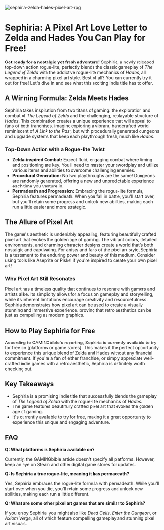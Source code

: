 ![sephiria-zelda-hades-pixel-art-rpg](https://images.pexels.com/photos/18920008/pexels-photo-18920008.jpeg?auto=compress&cs=tinysrgb&fit=crop&h=627&w=1200)

# Sephiria: A Pixel Art Love Letter to Zelda and Hades You Can Play for Free!

**Get ready for a nostalgic yet fresh adventure!** Sephiria, a newly released top-down action rogue-lite, perfectly blends the classic gameplay of *The Legend of Zelda* with the addictive rogue-lite mechanics of *Hades*, all wrapped in a charming pixel art style. Best of all? You can currently try it out for free! Let's dive in and see what this exciting indie title has to offer.

## A Winning Formula: Zelda Meets Hades

Sephiria takes inspiration from two titans of gaming: the exploration and combat of *The Legend of Zelda* and the challenging, replayable structure of *Hades*. This combination creates a unique experience that will appeal to fans of both franchises. Imagine exploring a vibrant, handcrafted world reminiscent of *A Link to the Past*, but with procedurally generated dungeons and upgrade systems that keep each playthrough fresh, much like *Hades*.

### Top-Down Action with a Rogue-lite Twist

*   **Zelda-inspired Combat:** Expect fluid, engaging combat where timing and positioning are key. You'll need to master your swordplay and utilize various items and abilities to overcome challenging enemies.
*   **Procedural Generation:** No two playthroughs are the same! Dungeons are randomly generated, offering a new and unpredictable experience each time you venture in.
*   **Permadeath and Progression:** Embracing the rogue-lite formula, Sephiria features permadeath. When you fall in battle, you'll start over, but you'll retain some progress and unlock new abilities, making each run a little easier and more strategic.

## The Allure of Pixel Art

The game's aesthetic is undeniably appealing, featuring beautifully crafted pixel art that evokes the golden age of gaming. The vibrant colors, detailed environments, and charming character designs create a world that's both nostalgic and captivating. For artists and fans of the pixel art style, Sephiria is a testament to the enduring power and beauty of this medium. Consider using tools like Aseprite or Piskel if you're inspired to create your own pixel art!

### Why Pixel Art Still Resonates

Pixel art has a timeless quality that continues to resonate with gamers and artists alike. Its simplicity allows for a focus on gameplay and storytelling, while its inherent limitations encourage creativity and resourcefulness. Sephiria demonstrates how pixel art can be used to create a visually stunning and immersive experience, proving that retro aesthetics can be just as compelling as modern graphics.

## How to Play Sephiria for Free

According to GAMINGbible's reporting, Sephiria is currently available to try for free on [platforms or game stores]. This makes it the perfect opportunity to experience this unique blend of Zelda and Hades without any financial commitment. If you're a fan of either franchise, or simply appreciate well-crafted indie games with a retro aesthetic, Sephiria is definitely worth checking out.

## Key Takeaways

*   Sephiria is a promising indie title that successfully blends the gameplay of *The Legend of Zelda* with the rogue-lite mechanics of *Hades*.
*   The game features beautifully crafted pixel art that evokes the golden age of gaming.
*   It's currently available to try for free, making it a great opportunity to experience this unique and engaging adventure.

## FAQ

**Q: What platforms is Sephiria available on?**

Currently, the GAMINGbible article doesn't specify all platforms. However, keep an eye on Steam and other digital game stores for updates.

**Q: Is Sephiria a true rogue-lite, meaning it has permadeath?**

Yes, Sephiria embraces the rogue-lite formula with permadeath. While you'll start over when you die, you'll retain some progress and unlock new abilities, making each run a little different.

**Q: What are some other pixel art games that are similar to Sephiria?**

If you enjoy Sephiria, you might also like *Dead Cells*, *Enter the Gungeon*, or *Axiom Verge*, all of which feature compelling gameplay and stunning pixel art visuals.
